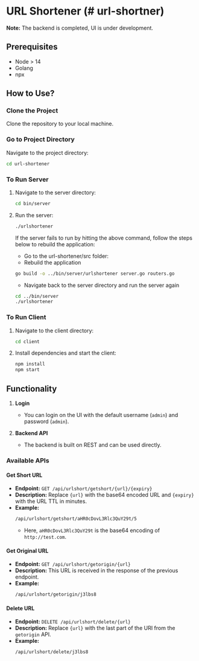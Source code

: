 # URL Shortener (# url-shortner)

**Note:** The backend is completed, UI is under development.

## Prerequisites
- Node > 14
- Golang
- npx

## How to Use?

### Clone the Project
Clone the repository to your local machine.

### Go to Project Directory
Navigate to the project directory:
```sh
cd url-shortener
```

### To Run Server
1. Navigate to the server directory:
    ```sh
    cd bin/server
    ```
2. Run the server:
    ```sh
    ./urlshortener
    ```

	If the server fails to run by hitting the above command, follow the steps below to rebuild the application:
   	- Go to the url-shortener/src folder:
	- Rebuild the application
	```sh
	go build -o ../bin/server/urlshortener server.go routers.go
	```
	- Navigate back to the server directory and run the server again
	```sh
	cd ../bin/server
	./urlshortener
	```

### To Run Client
1. Navigate to the client directory:
    ```sh
    cd client
    ```
2. Install dependencies and start the client:
    ```sh
    npm install
    npm start
    ```

## Functionality

1. **Login**
    - You can login on the UI with the default username (`admin`) and password (`admin`).

2. **Backend API**
    - The backend is built on REST and can be used directly.

### Available APIs

#### Get Short URL
- **Endpoint:** `GET /api/urlshort/getshort/{url}/{expiry}`
- **Description:** Replace `{url}` with the base64 encoded URL and `{expiry}` with the URL TTL in minutes.
- **Example:**
    ```sh
    /api/urlshort/getshort/aHR0cDovL3Rlc3QuY29t/5
    ```
    - Here, `aHR0cDovL3Rlc3QuY29t` is the base64 encoding of `http://test.com`.

#### Get Original URL
- **Endpoint:** `GET /api/urlshort/getorigin/{url}`
- **Description:** This URL is received in the response of the previous endpoint.
- **Example:**
    ```sh
    /api/urlshort/getorigin/j3lbs8
    ```

#### Delete URL
- **Endpoint:** `DELETE /api/urlshort/delete/{url}`
- **Description:** Replace `{url}` with the last part of the URI from the `getorigin` API.
- **Example:**
    ```sh
    /api/urlshort/delete/j3lbs8
    ```
